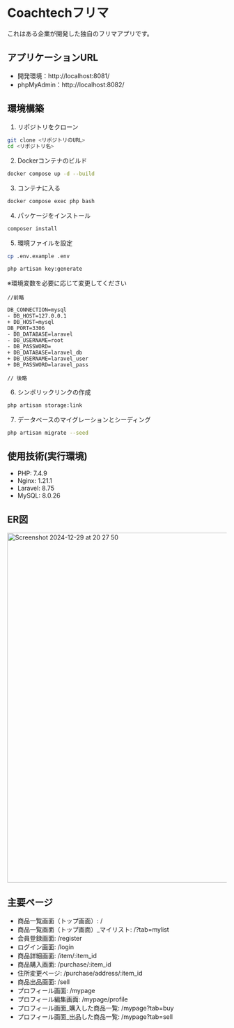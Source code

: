 # Coachtechフリマ

これはある企業が開発した独自のフリマアプリです。

## アプリケーションURL

- 開発環境：http://localhost:8081/
- phpMyAdmin：http://localhost:8082/

## 環境構築

1. リポジトリをクローン
```bash
git clone <リポジトリのURL>
cd <リポジトリ名>
```
2. Dockerコンテナのビルド
```bash
docker compose up -d --build
```
3. コンテナに入る
```bash
docker compose exec php bash
```
4. パッケージをインストール
```bash
composer install
```
5. 環境ファイルを設定
```bash
cp .env.example .env
```
```bash
php artisan key:generate
```
※環境変数を必要に応じて変更してください
```
//前略

DB_CONNECTION=mysql
- DB_HOST=127.0.0.1
+ DB_HOST=mysql
DB_PORT=3306
- DB_DATABASE=laravel
- DB_USERNAME=root
- DB_PASSWORD=
+ DB_DATABASE=laravel_db
+ DB_USERNAME=laravel_user
+ DB_PASSWORD=laravel_pass

// 後略
```
6. シンボリックリンクの作成
```bash
php artisan storage:link
```

7. データベースのマイグレーションとシーディング
```bash
php artisan migrate --seed
```
## 使用技術(実行環境)

- PHP: 7.4.9
- Nginx: 1.21.1
- Laravel: 8.75
- MySQL: 8.0.26

## ER図

<img width="802" alt="Screenshot 2024-12-29 at 20 27 50" src="https://github.com/user-attachments/assets/9e4e4ca2-0ec9-46be-abaa-d2c977dd3710" />

## 主要ページ

- 商品一覧画面（トップ画面）: /
- 商品一覧画面（トップ画面）_マイリスト: /?tab=mylist
- 会員登録画面: /register
- ログイン画面: /login
- 商品詳細画面: /item/:item_id
- 商品購入画面: /purchase/:item_id
- 住所変更ページ: /purchase/address/:item_id
- 商品出品画面: /sell
- プロフィール画面: /mypage
- プロフィール編集画面: /mypage/profile
- プロフィール画面_購入した商品一覧: /mypage?tab=buy
- プロフィール画面_出品した商品一覧: /mypage?tab=sell
